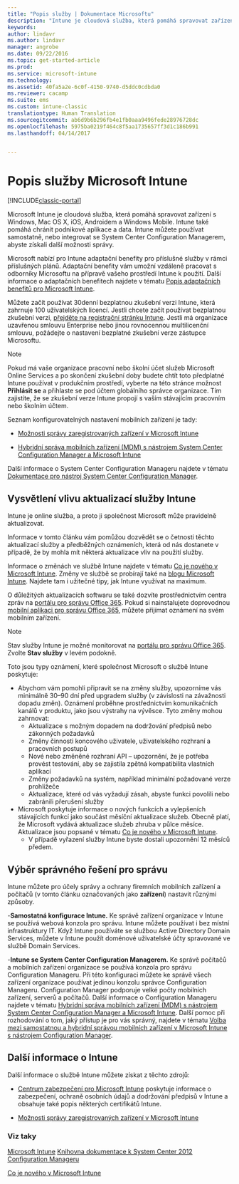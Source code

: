 ```yaml
---
title: "Popis služby | Dokumentace Microsoftu"
description: "Intune je cloudová služba, která pomáhá spravovat zařízení s Windows, iOS, Mac OS X, Androidem a Windows Mobile."
keywords: 
author: lindavr
ms.author: lindavr
manager: angrobe
ms.date: 09/22/2016
ms.topic: get-started-article
ms.prod: 
ms.service: microsoft-intune
ms.technology: 
ms.assetid: 40fa5a2e-6c0f-4150-9740-d5ddc0cdbda0
ms.reviewer: cacamp
ms.suite: ems
ms.custom: intune-classic
translationtype: Human Translation
ms.sourcegitcommit: ab6d9b6b296fb4e1fb0aaa9496fede28976728dc
ms.openlocfilehash: 5975ba0219f464c8f5aa1735657ff3d1c186b991
ms.lasthandoff: 04/14/2017


---
```


# <a name="microsoft-intune-service-description"></a>Popis služby Microsoft Intune

[!INCLUDE[classic-portal](../includes/classic-portal.md)]

Microsoft Intune je cloudová služba, která pomáhá spravovat zařízení s Windows, Mac OS X, iOS, Androidem a Windows Mobile. Intune také pomáhá chránit podnikové aplikace a data. Intune můžete používat samostatně, nebo integrovat se System Center Configuration Managerem, abyste získali další možnosti správy.

Microsoft nabízí pro Intune adaptační benefity pro příslušné služby v rámci příslušných plánů. Adaptační benefity vám umožní vzdáleně pracovat s odborníky Microsoftu na přípravě vašeho prostředí Intune k použití. Další informace o adaptačních benefitech najdete v tématu [Popis adaptačních benefitů pro Microsoft Intune](http://go.microsoft.com/fwlink/?LinkId=619281).

Můžete začít používat 30denní bezplatnou zkušební verzi Intune, která zahrnuje 100 uživatelských licencí. Jestli chcete začít používat bezplatnou zkušební verzi, [přejděte na registrační stránku Intune](https://www.microsoft.com/server-cloud/products/microsoft-intune/). Jestli má organizace uzavřenou smlouvu Enterprise nebo jinou rovnocennou multilicenční smlouvu, požádejte o nastavení bezplatné zkušební verze zástupce Microsoftu.

> [!NOTE]
> Pokud má vaše organizace pracovní nebo školní účet služeb Microsoft Online Services a po skončení zkušební doby budete chtít toto předplatné Intune používat v produkčním prostředí, vyberte na této stránce možnost **Přihlásit se** a přihlaste se pod účtem globálního správce organizace. Tím zajistíte, že se zkušební verze Intune propojí s vaším stávajícím pracovním nebo školním účtem.

Seznam konfigurovatelných nastavení mobilních zařízení je tady:

-   [Možnosti správy zaregistrovaných zařízení v Microsoft Intune](/intune/get-started/mobile-device-management-capabilities-in-microsoft-intune)

-   [Hybridní správa mobilních zařízení (MDM) s nástrojem System Center Configuration Manager a Microsoft Intune](https://technet.microsoft.com/library/mt627883.aspx)

Další informace o System Center Configuration Manageru najdete v tématu [Dokumentace pro nástroj System Center Configuration Manager](https://technet.microsoft.com/library/mt346023.aspx).

## <a name="learn-how-intune-service-updates-affect-you"></a>Vysvětlení vlivu aktualizací služby Intune
Intune je online služba, a proto ji společnost Microsoft může pravidelně aktualizovat.

Informace v tomto článku vám pomůžou dozvědět se o četnosti těchto aktualizací služby a předběžných oznámeních, která od nás dostanete v případě, že by mohla mít některá aktualizace vliv na použití služby.

Informace o změnách ve službě Intune najdete v tématu [Co je nového v Microsoft Intune](/intune/deploy-use/whats-new-in-microsoft-intune). Změny ve službě se probírají také na [blogu Microsoft Intune](http://blogs.technet.com/b/microsoftintune/). Najdete tam i užitečné tipy, jak Intune využívat na maximum.

O důležitých aktualizacích softwaru se také dozvíte prostřednictvím centra zpráv na [portálu pro správu Office 365](https://portal.office.com/Admin/Default.aspx). Pokud si nainstalujete doprovodnou [mobilní aplikaci pro správu Office 365](https://support.office.com/article/Office-365-Admin-Mobile-App-e16f6421-2a1a-4142-bf9d-9846600a060a), můžete přijímat oznámení na svém mobilním zařízení.

> [!NOTE]
> Stav služby Intune je možné monitorovat na [portálu pro správu Office 365](https://portal.office.com/Admin/Default.aspx). Zvolte **Stav služby** v levém podokně.  

Toto jsou typy oznámení, které společnost Microsoft o službě Intune poskytuje:
-   Abychom vám pomohli připravit se na změny služby, upozorníme vás minimálně 30–90 dní před upgradem služby (v závislosti na závažnosti dopadu změn). Oznámení proběhne prostřednictvím komunikačních kanálů v produktu, jako jsou výstrahy na vývěsce. Tyto změny mohou zahrnovat:
    * Aktualizace s možným dopadem na dodržování předpisů nebo zákonných požadavků
    * Změny činnosti koncového uživatele, uživatelského rozhraní a pracovních postupů
    * Nové nebo změněné rozhraní API – upozornění, že je potřeba provést testování, aby se zajistila zpětná kompatibilita vlastních aplikací
    * Změny požadavků na systém, například minimální požadované verze prohlížeče
    * Aktualizace, které od vás vyžadují zásah, abyste funkci povolili nebo zabránili přerušení služby
-   Microsoft poskytuje informace o nových funkcích a vylepšeních stávajících funkcí jako součást měsíční aktualizace služeb. Obecně platí, že Microsoft vydává aktualizace služeb zhruba v půlce měsíce. Aktualizace jsou popsané v tématu [Co je nového v Microsoft Intune](/intune/deploy-use/whats-new-in-microsoft-intune).
    -   V případě vyřazení služby Intune byste dostali upozornění 12 měsíců předem.

## <a name="choose-the-management-solution-thats-right-for-you"></a>Výběr správného řešení pro správu
Intune můžete pro účely správy a ochrany firemních mobilních zařízení a počítačů (v tomto článku označovaných jako **zařízení**) nastavit různými způsoby.

-**Samostatná konfigurace Intune.** Ke správě zařízení organizace v Intune se používá webová konzola pro správu. Intune můžete používat i bez místní infrastruktury IT. Když Intune používáte se službou Active Directory Domain Services, můžete v Intune použít doménové uživatelské účty spravované ve službě Domain Services.

-**Intune se System Center Configuration Managerem.** Ke správě počítačů a mobilních zařízení organizace se používá konzola pro správu Configuration Manageru. Při této konfiguraci můžete ke správě všech zařízení organizace používat jedinou konzolu správce Configuration Manageru. Configuration Manager podporuje velké počty mobilních zařízení, serverů a počítačů. Další informace o Configuration Manageru najdete v tématu [Hybridní správa mobilních zařízení (MDM) s nástrojem System Center Configuration Manager a Microsoft Intune](https://technet.microsoft.com/library/mt627883.aspx). Další pomoc při rozhodování o tom, jaký přístup je pro vás správný, najdete v tématu [Volba mezi samostatnou a hybridní správou mobilních zařízení v Microsoft Intune s nástrojem Configuration Manager](https://technet.microsoft.com/library/mt706478.aspx).


## <a name="learn-more-about-intune"></a>Další informace o Intune
Další informace o službě Intune můžete získat z těchto zdrojů:

- [Centrum zabezpečení pro Microsoft Intune](https://www.microsoft.com/server-cloud/products/intune-trust-center/) poskytuje informace o zabezpečení, ochraně osobních údajů a dodržování předpisů v Intune a obsahuje také popis některých certifikátů Intune.

- [Možnosti správy zaregistrovaných zařízení v Microsoft Intune](/intune/get-started/mobile-device-management-capabilities-in-microsoft-intune)

### <a name="see-also"></a>Viz taky
[Microsoft Intune](https://docs.microsoft.com/intune/)
[Knihovna dokumentace k System Center 2012 Configuration Manageru](https://technet.microsoft.com/library/gg682041.aspx)

[Co je nového v Microsoft Intune](/intune/deploy-use/whats-new-in-microsoft-intune)

